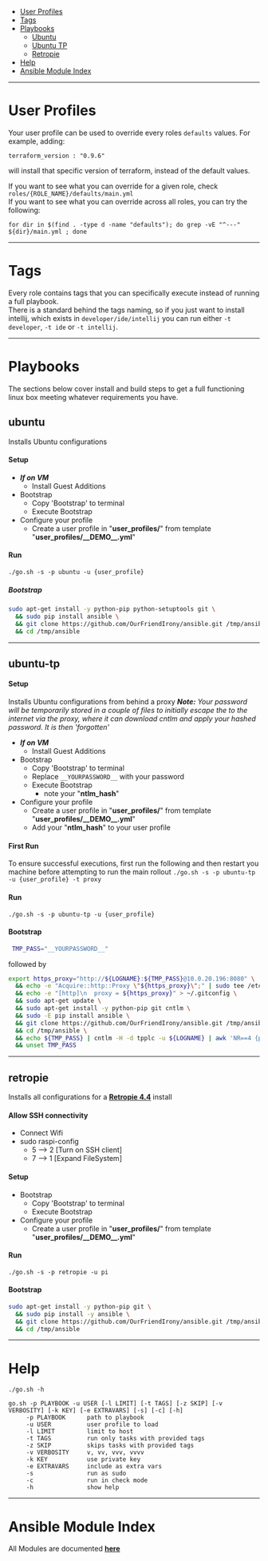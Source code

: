   * [User Profiles](#user-profiles)
  * [Tags](#tags)
  * [Playbooks](#playbooks)
    * [Ubuntu](#ubuntu)
    * [Ubuntu TP](#ubuntu-tp)
    * [Retropie](#retropie)
  * [Help](#help)
  * [Ansible Module Index](#ansible-module-index)
___
# User Profiles
Your user profile can be used to override every roles `defaults` values. For example, adding:
```
terraform_version : "0.9.6"
```
will install that specific version of terraform, instead of the default values.  
  
If you want to see what you can override for a given role, check `roles/{ROLE_NAME}/defaults/main.yml`  
If you want to see what you can override across all roles, you can try the following:
```
for dir in $(find . -type d -name "defaults"); do grep -vE "^---" ${dir}/main.yml ; done
```
___
# Tags
Every role contains tags that you can specifically execute instead of running a full playbook.  
There is a standard behind the tags naming, so if you just want to install intellij, which exists in `developer/ide/intellij` you can run either `-t developer`, `-t ide` or `-t intellij`.
___
# Playbooks
The sections below cover install and build steps to get a full functioning linux box meeting whatever requirements you have. 
## ubuntu
Installs Ubuntu configurations
#### Setup
- ***If on VM***
  - Install Guest Additions
- Bootstrap
  - Copy 'Bootstrap' to terminal
  - Execute Bootstrap
- Configure your profile
    - Create a user profile in "**user_profiles/**" from template "**user_profiles/\_\_DEMO\_\_.yml**"

#### Run
`./go.sh -s -p ubuntu -u {user_profile}`  

##### Bootstrap
```bash
sudo apt-get install -y python-pip python-setuptools git \
  && sudo pip install ansible \
  && git clone https://github.com/OurFriendIrony/ansible.git /tmp/ansible \
  && cd /tmp/ansible
```
___
## ubuntu-tp
#### Setup
Installs Ubuntu configurations from behind a proxy
***Note:** Your password will be temporarily stored in a couple of files to initially escape the to the internet via the proxy, where it can download cntlm and apply your hashed password. It is then 'forgotten'*

- ***If on VM***
  - Install Guest Additions
- Bootstrap
  - Copy 'Bootstrap' to terminal
  - Replace `__YOURPASSWORD__` with your password
  - Execute Bootstrap
    - note your "**ntlm_hash**"
- Configure your profile
    - Create a user profile in "**user_profiles/**" from template "**user_profiles/\_\_DEMO\_\_.yml**"
    - Add your "**ntlm_hash**" to your user profile

#### First Run
To ensure successful executions, first run the following and then restart you machine before attempting to run the main rollout
`./go.sh -s -p ubuntu-tp -u {user_profile} -t proxy`

#### Run 
`./go.sh -s -p ubuntu-tp -u {user_profile}`

#### Bootstrap
```bash
 TMP_PASS="__YOURPASSWORD__"
```
followed by
```bash
export https_proxy="http://${LOGNAME}:${TMP_PASS}@10.0.20.196:8080" \
  && echo -e "Acquire::http::Proxy \"${https_proxy}\";" | sudo tee /etc/apt/apt.conf.d/01proxy > /dev/null \
  && echo -e "[http]\n  proxy = ${https_proxy}" > ~/.gitconfig \
  && sudo apt-get update \
  && sudo apt-get install -y python-pip git cntlm \
  && sudo -E pip install ansible \
  && git clone https://github.com/OurFriendIrony/ansible.git /tmp/ansible \
  && cd /tmp/ansible \
  && echo ${TMP_PASS} | cntlm -H -d tpplc -u ${LOGNAME} | awk 'NR==4 {print "\nntlm_hash = "$2}' \
  && unset TMP_PASS
```
___
## retropie
Installs all configurations for a [**Retropie 4.4**](https://retropie.org.uk/2018/04/retropie-4-4-is-released/) install

#### Allow SSH connectivity
- Connect Wifi
- sudo raspi-config
  - 5 --> 2 [Turn on SSH client]
  - 7 --> 1 [Expand FileSystem]

#### Setup
- Bootstrap
  - Copy 'Bootstrap' to terminal
  - Execute Bootstrap
- Configure your profile
    - Create a user profile in "**user_profiles/**" from template "**user_profiles/\_\_DEMO\_\_.yml**"

#### Run
`./go.sh -s -p retropie -u pi`  

#### Bootstrap
```bash
sudo apt-get install -y python-pip git \
  && sudo pip install -y ansible \
  && git clone https://github.com/OurFriendIrony/ansible.git /tmp/ansible \
  && cd /tmp/ansible
```
___
# Help
`./go.sh -h`
```
go.sh -p PLAYBOOK -u USER [-l LIMIT] [-t TAGS] [-z SKIP] [-v VERBOSITY] [-k KEY] [-e EXTRAVARS] [-s] [-c] [-h]
     -p PLAYBOOK      path to playbook
     -u USER          user profile to load
     -l LIMIT         limit to host
     -t TAGS          run only tasks with provided tags
     -z SKIP          skips tasks with provided tags
     -v VERBOSITY     v, vv, vvv, vvvv
     -k KEY           use private key
     -e EXTRAVARS     include as extra vars
     -s               run as sudo
     -c               run in check mode
     -h               show help
```
___
# Ansible Module Index
All Modules are documented [**here**](http://docs.ansible.com/ansible/latest/list_of_all_modules.html)
